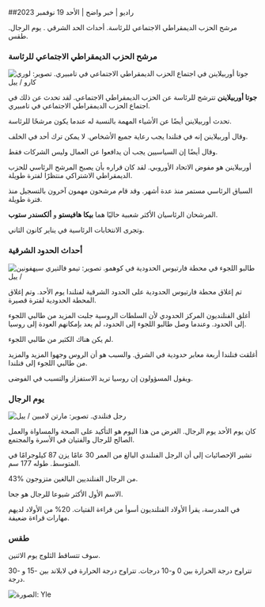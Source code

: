 ##راديو \| خبر واضح \| الأحد 19 نوفمبر 2023

مرشح الحزب الديمقراطي الاجتماعي للرئاسة. أحداث الحد الشرقي . يوم الرجال. طقس.

### مرشح الحزب الديمقراطي الاجتماعي للرئاسة

![جوتا أوربيلاينن في اجتماع الحزب الديمقراطي الاجتماعي في تامبيري. تصوير: لوري كارو / ييل](https://images.cdn.yle.fi/image/upload/c_crop,h_3078,w_5472,x_0,y_536/ar_1.7777777777777777,c_fill,g_faces,h_675,w_1200/dpr_1.0/q_auto:eco/f_auto/fl_lossy/v1700390392/39-12029436559e5d3e7734)

**جوتا أوربيلاينن** تترشح للرئاسة عن الحزب الديمقراطي الاجتماعي. لقد تحدث عن ذلك في اجتماع الحزب الديمقراطي الاجتماعي في تامبيري.

تحدث أوربيلاينن أيضًا عن الأشياء المهمة بالنسبة له عندما يكون مرشحًا للرئاسة.

وقال أوربيلاينن إنه في فنلندا يجب رعاية جميع الأشخاص. لا يمكن ترك أحد في الخلف.

وقال أيضًا إن السياسيين يجب أن يدافعوا عن العمال وليس الشركات فقط.

أوربيلاينن هو مفوض الاتحاد الأوروبي. لقد كان قراره بأن يصبح المرشح الرئاسي للحزب الديمقراطي الاشتراكي منتظرًا لفترة طويلة.

السباق الرئاسي مستمر منذ عدة أشهر. وقد قام مرشحون مهمون آخرون بالتسجيل منذ فترة طويلة.

المرشحان الرئاسيان الأكثر شعبية حاليًا هما **بيكا هافيستو** و **ألكسندر** **ستوب**.

وتجرى الانتخابات الرئاسية في يناير كانون الثاني.

### أحداث الحدود الشرقية

![طالبو اللجوء في محطة فارتيوس الحدودية في كوهمو. تصوير: تيمو فالتيري سيهفونين / ييل](https://images.cdn.yle.fi/image/upload/c_crop,h_2312,w_4110,x_1360,y_535/ar_1.7777777777777777,c_fill,g_faces,h_675,w_1200/dpr_1.0/q_auto:eco/f_auto/fl_lossy/v1700313355/39-12026836558740e2c62a)

تم إغلاق محطة فارتيوس الحدودية على الحدود الشرقية لفنلندا يوم الأحد. وتم إغلاق المحطة الحدودية لفترة قصيرة.

أغلق الفنلنديون المركز الحدودي لأن السلطات الروسية جلبت المزيد من طالبي اللجوء إلى الحدود. وعندما وصل طالبو اللجوء إلى الحدود، لم يعد بإمكانهم العودة إلى روسيا.

لم يكن هناك الكثير من طالبي اللجوء.

أغلقت فنلندا أربعة معابر حدودية في الشرق. والسبب هو أن الروس وجهوا المزيد والمزيد من طالبي اللجوء إلى فنلندا.

ويقول المسؤولون إن روسيا تريد الاستفزاز والتسبب في الفوضى.

### يوم الرجال

![رجل فنلندي. تصوير: مارتن لامبين / ييل](https://images.cdn.yle.fi/image/upload/c_crop,h_3375,w_6000,x_0,y_164/ar_1.7777777777777777,c_fill,g_faces,h_675,w_1200/dpr_1.0/q_auto:eco/f_auto/fl_lossy/v1700042381/39-1200843655493de62883)

كان يوم الأحد يوم الرجال. الغرض من هذا اليوم هو التأكيد على الصحة والمساواة والعمل الصالح للرجال والفتيان في الأسرة والمجتمع.

تشير الإحصائيات إلى أن الرجل الفنلندي البالغ من العمر 30 عامًا يزن 87 كيلوجرامًا في المتوسط. طوله 177 سم.

43% من الرجال الفنلنديين البالغين متزوجون.

الاسم الأول الأكثر شيوعا للرجال هو جحا.

في المدرسة، يقرأ الأولاد الفنلنديون أسوأ من قراءة الفتيات. 20% من الأولاد لديهم مهارات قراءة ضعيفة.

### طقس

سوف تتساقط الثلوج يوم الاثنين.

تتراوح درجة الحرارة بين 0 و-10 درجات. تتراوح درجة الحرارة في لابلاند بين -15 و -30 درجة.

![ الصورة: Yle](https://images.cdn.yle.fi/image/upload/c_crop,h_1080,w_1919,x_0,y_0/ar_1.7777777777777777,c_fill,g_faces,h_675,w_1200/dpr_1.0/q_auto:eco/f_auto/fl_lossy/v1700408413/39-1203034655a2c36dc32d)
